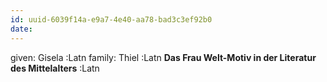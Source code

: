 ```yaml
---
id: uuid-6039f14a-e9a7-4e40-aa78-bad3c3ef92b0
date: 
---
```


given: Gisela :Latn
family: Thiel :Latn
**Das Frau Welt-Motiv in der Literatur des Mittelalters** :Latn